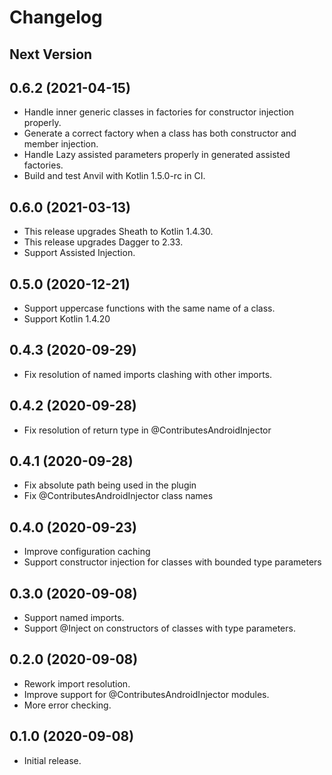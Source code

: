 # Changelog

## Next Version

## 0.6.2 (2021-04-15)

* Handle inner generic classes in factories for constructor injection properly.
* Generate a correct factory when a class has both constructor and member injection.
* Handle Lazy assisted parameters properly in generated assisted factories.
* Build and test Anvil with Kotlin 1.5.0-rc in CI.


## 0.6.0 (2021-03-13)

* This release upgrades Sheath to Kotlin 1.4.30. 
* This release upgrades Dagger to 2.33.
* Support Assisted Injection.

## 0.5.0 (2020-12-21)

* Support uppercase functions with the same name of a class.
* Support Kotlin 1.4.20

## 0.4.3 (2020-09-29)

* Fix resolution of named imports clashing with other imports.

## 0.4.2 (2020-09-28)

* Fix resolution of return type in @ContributesAndroidInjector

## 0.4.1 (2020-09-28)

* Fix absolute path being used in the plugin
* Fix @ContributesAndroidInjector class names

## 0.4.0 (2020-09-23)

* Improve configuration caching
* Support constructor injection for classes with bounded type parameters 

## 0.3.0 (2020-09-08)

* Support named imports.
* Support @Inject on constructors of classes with type parameters.

## 0.2.0 (2020-09-08)

* Rework import resolution.
* Improve support for @ContributesAndroidInjector modules.
* More error checking.

## 0.1.0 (2020-09-08)

* Initial release.
